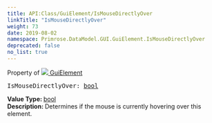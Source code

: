 ```yaml
---
title: API:Class/GuiElement/IsMouseDirectlyOver
linkTitle: "IsMouseDirectlyOver"
weight: 73
date: 2019-08-02
namespace: Primrose.DataModel.GUI.GuiElement.IsMouseDirectlyOver
deprecated: false
no_list: true
---
```

Property of <a href="/docs/api-reference/Class/GuiElement"><img src="/icons/silk/default.png"/>&nbsp;GuiElement</a>
<pre class="method-declaration">
IsMouseDirectlyOver: <a class="type" href="/docs/api-reference/System/Primitives#boolean">bool</a></pre>
<b>Value Type: </b>
<a class="type" href="/docs/api-reference/System/Primitives#boolean">bool</a>
<br/>
<b>Description: </b>
Determines if the mouse is currently hovering over this element.

